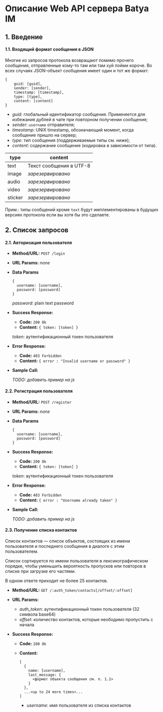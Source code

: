 # Описание Web API сервера Batya IM

## 1. Введение

#### 1.1. Входящий формат сообщения в JSON

Многие из запросов протокола возвращают помимо прочего сообщения, отправленные кому-то там или там хуй пойми короче. Во всех случаях JSON-объект сообщения имеет один и тот же формат:

```
{
    guid: [guid],
    sender: [sender],
    timestamp: [timestamp],
    type: [type],
    content: [content]
}
```

* *guid*: глобальный идентификатор сообщения. Применяется для избежания дублей в чате при повторном получении сообщения;
* *sender*: `username` отправителя;
* *timestamp*: UNIX timestamp, обозначающий момент, когда сообщение пришло на сервер;
* *type*: тип сообщения (поддерживаемые типы см. ниже);
* *content*: содержание сообщение (кодировка в зависимости от типа).

|type|content
|---|---|
|text|Текст сообщения в UTF-8
|image|*зарезервировано*
|audio|*зарезервировано*
|video|*зарезервировано*
|sticker|*зарезервировано*

Прим.: типы сообщений кроме `text` будут имплементированы в будущих версиях протокола если вы хотя бы это сделаете.

## 2. Список запросов

#### 2.1. Авторизация пользователя

* **Method/URL:** `POST /login`

*  **URL Params:** *none*

* **Data Params**

  ```
  {
    username: [username],
    password: [password]
  }
  ```
  *password️*: plain text password

* **Success Response:**
  
  * **Code:** `200 Ok`
  * **Content:** `{ token: [token] }`

  *token*: аутентификационный токен пользователя
   
* **Error Response:**

  * **Code:** `403 Forbidden`
  * **Content:** `{ error : "Invalid username or password" }`

* **Sample Call:**

  *TODO: добавить пример на js*
  


#### 2.2. Регистрация пользователя

* **Method/URL:** `POST /register`
  
*  **URL Params:** *none*

* **Data Params**

  ```
  {
    username: [username],
    password: [password]
  }
  ```

* **Success Response:**
  
  * **Code:** `200 Ok`
  * **Content:** `{ token: [token] }`
  
  *token*: аутентификационный токен пользователя
 
* **Error Response:**

  * **Code:** `403 Forbidden`
  * **Content:** `{ error : "Username already taken" }`

* **Sample Call:**

  *TODO: добавить пример на js*



#### 2.3. Получение списка контактов

Список контактов — список объектов, состоящих из имени пользователя и последнего сообщения в диалоге с этим пользователем.

Список сортируется по имени пользователя в лексикографическом порядке, чтобы уменьшить вероятность пропусков или повторов в списке при загрузке его частями.

В одном ответе приходит не более 25 контактов.

* **Method/URL:** `GET /:auth_token/contacts[/offset/:offset]`

* **URL Params:**

  * *auth_token*: аутентификационный токен пользователя (32 символа base64)
  * *offset*: количество контактов, которые неободимо пропустить с начала

* **Success Response:**
  
  * **Code:** `200 Ok`
  * **Content:**
    ```
    [
      {
        name: [username],
        last_message: {
          <формат объекта сообщения см. п. 1.1>
        }
      },
      ...<up to 24 more times>...
    ]
    ```
    
    * *username*: имя пользователя из списка контактов

